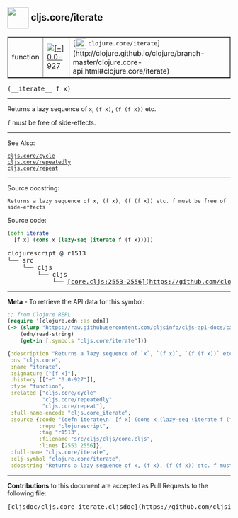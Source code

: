 ## <img width="48px" valign="middle" src="http://i.imgur.com/Hi20huC.png"> cljs.core/iterate

 <table border="1">
<tr>

<td>function</td>
<td><a href="https://github.com/cljsinfo/cljs-api-docs/tree/0.0-927"><img valign="middle" alt="[+] 0.0-927" src="https://img.shields.io/badge/+-0.0--927-lightgrey.svg"></a> </td>
<td>
[<img height="24px" valign="middle" src="http://i.imgur.com/1GjPKvB.png"> <samp>clojure.core/iterate</samp>](http://clojure.github.io/clojure/branch-master/clojure.core-api.html#clojure.core/iterate)
</td>
</tr>
</table>

 <samp>
(__iterate__ f x)<br>
</samp>

---

Returns a lazy sequence of `x`, `(f x)`, `(f (f x))` etc.

`f` must be free of side-effects.

---


See Also:

[`cljs.core/cycle`](cljs.core_cycle.md)<br>
[`cljs.core/repeatedly`](cljs.core_repeatedly.md)<br>
[`cljs.core/repeat`](cljs.core_repeat.md)<br>

---

Source docstring:

```
Returns a lazy sequence of x, (f x), (f (f x)) etc. f must be free of side-effects
```

Source code:

```clj
(defn iterate
  [f x] (cons x (lazy-seq (iterate f (f x)))))
```

 <pre>
clojurescript @ r1513
└── src
    └── cljs
        └── cljs
            └── <ins>[core.cljs:2553-2556](https://github.com/clojure/clojurescript/blob/r1513/src/cljs/cljs/core.cljs#L2553-L2556)</ins>
</pre>


---

__Meta__ - To retrieve the API data for this symbol:

```clj
;; from Clojure REPL
(require '[clojure.edn :as edn])
(-> (slurp "https://raw.githubusercontent.com/cljsinfo/cljs-api-docs/catalog/cljs-api.edn")
    (edn/read-string)
    (get-in [:symbols "cljs.core/iterate"]))
```

```clj
{:description "Returns a lazy sequence of `x`, `(f x)`, `(f (f x))` etc.\n\n`f` must be free of side-effects.",
 :ns "cljs.core",
 :name "iterate",
 :signature ["[f x]"],
 :history [["+" "0.0-927"]],
 :type "function",
 :related ["cljs.core/cycle"
           "cljs.core/repeatedly"
           "cljs.core/repeat"],
 :full-name-encode "cljs.core_iterate",
 :source {:code "(defn iterate\n  [f x] (cons x (lazy-seq (iterate f (f x)))))",
          :repo "clojurescript",
          :tag "r1513",
          :filename "src/cljs/cljs/core.cljs",
          :lines [2553 2556]},
 :full-name "cljs.core/iterate",
 :clj-symbol "clojure.core/iterate",
 :docstring "Returns a lazy sequence of x, (f x), (f (f x)) etc. f must be free of side-effects"}

```

---

__Contributions__ to this document are accepted as Pull Requests to the following file:

 <pre>
[cljsdoc/cljs.core_iterate.cljsdoc](https://github.com/cljsinfo/cljs-api-docs/blob/master/cljsdoc/cljs.core_iterate.cljsdoc)
</pre>

